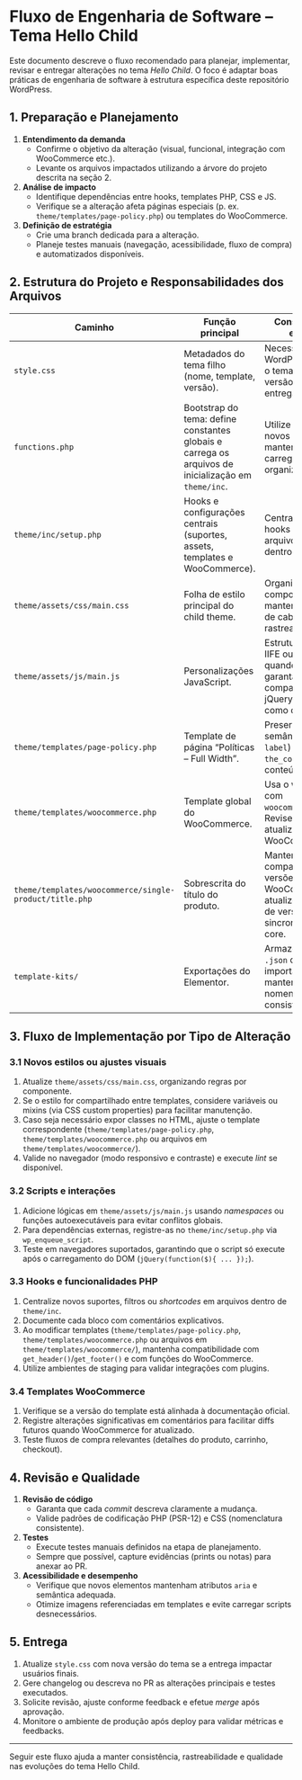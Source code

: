 # Fluxo de Engenharia de Software – Tema Hello Child

Este documento descreve o fluxo recomendado para planejar, implementar, revisar e entregar alterações no tema *Hello Child*. O foco é adaptar boas práticas de engenharia de software à estrutura específica deste repositório WordPress.

## 1. Preparação e Planejamento

1. **Entendimento da demanda**
   - Confirme o objetivo da alteração (visual, funcional, integração com WooCommerce etc.).
   - Levante os arquivos impactados utilizando a árvore do projeto descrita na seção 2.
2. **Análise de impacto**
   - Identifique dependências entre hooks, templates PHP, CSS e JS.
   - Verifique se a alteração afeta páginas especiais (p. ex. `theme/templates/page-policy.php`) ou templates do WooCommerce.
3. **Definição de estratégia**
   - Crie uma branch dedicada para a alteração.
   - Planeje testes manuais (navegação, acessibilidade, fluxo de compra) e automatizados disponíveis.

## 2. Estrutura do Projeto e Responsabilidades dos Arquivos

| Caminho | Função principal | Considerações de engenharia |
| --- | --- | --- |
| `style.css` | Metadados do tema filho (nome, template, versão). | Necessário para que o WordPress reconheça o tema. Atualize a versão quando houver entregas relevantes. |
| `functions.php` | Bootstrap do tema: define constantes globais e carrega os arquivos de inicialização em `theme/inc`. | Utilize para registrar novos *includes* e manter o carregamento organizado. |
| `theme/inc/setup.php` | Hooks e configurações centrais (suportes, assets, templates e WooCommerce). | Centralize novos hooks aqui ou em arquivos adicionais dentro de `theme/inc`. |
| `theme/assets/css/main.css` | Folha de estilo principal do child theme. | Organize estilos por componentes/seções; mantenha comentários de cabeçalho para rastreabilidade. |
| `theme/assets/js/main.js` | Personalizações JavaScript. | Estruture scripts em IIFE ou módulos quando necessário, garanta compatibilidade com jQuery (já declarado como dependência). |
| `theme/templates/page-policy.php` | Template de página “Políticas – Full Width”. | Preserve a estrutura semântica (`role`, `aria-label`) e utilize `the_content()` para conteúdo dinâmico. |
| `theme/templates/woocommerce.php` | Template global do WooCommerce. | Usa o wrapper padrão com `woocommerce_content()`. Revise após atualizações do WooCommerce. |
| `theme/templates/woocommerce/single-product/title.php` | Sobrescrita do título do produto. | Mantenha compatibilidade com versões do WooCommerce; atualize comentários de versão ao sincronizar com o core. |
| `template-kits/` | Exportações do Elementor. | Armazene arquivos `.json` ou `.zip` para importação de kits, mantendo a nomenclatura consistente. |

## 3. Fluxo de Implementação por Tipo de Alteração

### 3.1 Novos estilos ou ajustes visuais
1. Atualize `theme/assets/css/main.css`, organizando regras por componente.
2. Se o estilo for compartilhado entre templates, considere variáveis ou mixins (via CSS custom properties) para facilitar manutenção.
3. Caso seja necessário expor classes no HTML, ajuste o template correspondente (`theme/templates/page-policy.php`, `theme/templates/woocommerce.php` ou arquivos em `theme/templates/woocommerce/`).
4. Valide no navegador (modo responsivo e contraste) e execute *lint* se disponível.

### 3.2 Scripts e interações
1. Adicione lógicas em `theme/assets/js/main.js` usando *namespaces* ou funções autoexecutáveis para evitar conflitos globais.
2. Para dependências externas, registre-as no `theme/inc/setup.php` via `wp_enqueue_script`.
3. Teste em navegadores suportados, garantindo que o script só execute após o carregamento do DOM (`jQuery(function($){ ... });`).

### 3.3 Hooks e funcionalidades PHP
1. Centralize novos suportes, filtros ou *shortcodes* em arquivos dentro de `theme/inc`.
2. Documente cada bloco com comentários explicativos.
3. Ao modificar templates (`theme/templates/page-policy.php`, `theme/templates/woocommerce.php` ou arquivos em `theme/templates/woocommerce/`), mantenha compatibilidade com `get_header()`/`get_footer()` e com funções do WooCommerce.
4. Utilize ambientes de staging para validar integrações com plugins.

### 3.4 Templates WooCommerce
1. Verifique se a versão do template está alinhada à documentação oficial.
2. Registre alterações significativas em comentários para facilitar diffs futuros quando WooCommerce for atualizado.
3. Teste fluxos de compra relevantes (detalhes do produto, carrinho, checkout).

## 4. Revisão e Qualidade

1. **Revisão de código**
   - Garanta que cada *commit* descreva claramente a mudança.
   - Valide padrões de codificação PHP (PSR-12) e CSS (nomenclatura consistente).
2. **Testes**
   - Execute testes manuais definidos na etapa de planejamento.
   - Sempre que possível, capture evidências (prints ou notas) para anexar ao PR.
3. **Acessibilidade e desempenho**
   - Verifique que novos elementos mantenham atributos `aria` e semântica adequada.
   - Otimize imagens referenciadas em templates e evite carregar scripts desnecessários.

## 5. Entrega

1. Atualize `style.css` com nova versão do tema se a entrega impactar usuários finais.
2. Gere changelog ou descreva no PR as alterações principais e testes executados.
3. Solicite revisão, ajuste conforme feedback e efetue *merge* após aprovação.
4. Monitore o ambiente de produção após deploy para validar métricas e feedbacks.

---

Seguir este fluxo ajuda a manter consistência, rastreabilidade e qualidade nas evoluções do tema Hello Child.

